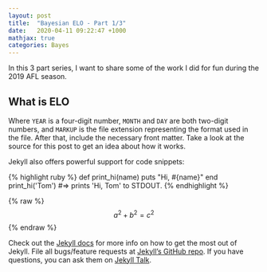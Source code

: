 ```yaml
---
layout: post
title:  "Bayesian ELO - Part 1/3"
date:   2020-04-11 09:22:47 +1000
mathjax: true
categories: Bayes
---
```

In this 3 part series, I want to share some of the work I did for fun during the 2019 AFL season.

## What is ELO

Where `YEAR` is a four-digit number, `MONTH` and `DAY` are both two-digit numbers, and `MARKUP` is the file extension representing the format used in the file. After that, include the necessary front matter. Take a look at the source for this post to get an idea about how it works.

Jekyll also offers powerful support for code snippets:

{% highlight ruby %}
def print_hi(name)
  puts "Hi, #{name}"
end
print_hi('Tom')
#=> prints 'Hi, Tom' to STDOUT.
{% endhighlight %}

{% raw %}
 $$a^2 + b^2 = c^2$$
{% endraw %}

Check out the [Jekyll docs][jekyll-docs] for more info on how to get the most out of Jekyll. File all bugs/feature requests at [Jekyll’s GitHub repo][jekyll-gh]. If you have questions, you can ask them on [Jekyll Talk][jekyll-talk].

[jekyll-docs]: https://jekyllrb.com/docs/home
[jekyll-gh]:   https://github.com/jekyll/jekyll
[jekyll-talk]: https://talk.jekyllrb.com/
